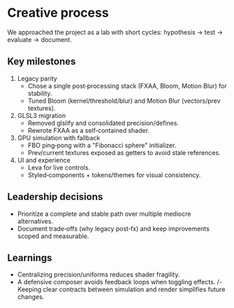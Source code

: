 # Creative process

We approached the project as a lab with short cycles: hypothesis → test → evaluate → document.

## Key milestones

1. Legacy parity
   - Chose a single post‑processing stack (FXAA, Bloom, Motion Blur) for stability.
   - Tuned Bloom (kernel/threshold/blur) and Motion Blur (vectors/prev textures).
2. GLSL3 migration
   - Removed glslify and consolidated precision/defines.
   - Rewrote FXAA as a self‑contained shader.
3. GPU simulation with fallback
   - FBO ping‑pong with a "Fibonacci sphere" initializer.
   - Prev/current textures exposed as getters to avoid stale references.
4. UI and experience
   - Leva for live controls.
   - Styled‑components + tokens/themes for visual consistency.

## Leadership decisions

- Prioritize a complete and stable path over multiple mediocre alternatives.
- Document trade‑offs (why legacy post‑fx) and keep improvements scoped and measurable.

## Learnings

- Centralizing precision/uniforms reduces shader fragility.
- A defensive composer avoids feedback loops when toggling effects.
/- Keeping clear contracts between simulation and render simplifies future changes.
